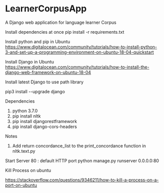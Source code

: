 # LearnerCorpusApp
A Django web application for language learner Corpus

Install dependencies at once
pip install -r requirements.txt


Install python and pip in Ubuntu
https://www.digitalocean.com/community/tutorials/how-to-install-python-3-and-set-up-a-programming-environment-on-ubuntu-18-04-quickstart

Install Django in Ubuntu
https://www.digitalocean.com/community/tutorials/how-to-install-the-django-web-framework-on-ubuntu-18-04

Install latest Django to use path library

pip3 install --upgrade django

Dependencies
1) python 3.7.0
2) pip install nltk
3) pip install djangorestframework
4) pip install django-cors-headers

Notes
1) Add return concordance_list to the print_concordance function in nltk.text.py


Start Server
80 : default HTTP port
python manage.py runserver 0.0.0.0:80


Kill Process on ubuntu

https://stackoverflow.com/questions/9346211/how-to-kill-a-process-on-a-port-on-ubuntu
